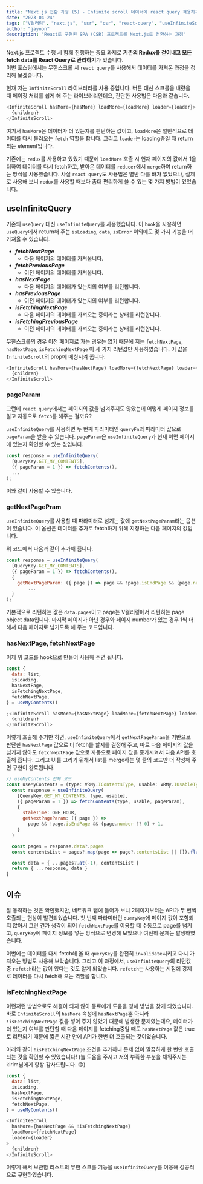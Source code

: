 ```yaml
---
title: "Next.js 전환 과정 (5) - Infinite scroll 데이터에 react query 적용하기"
date: "2023-04-24"
tags: ["V컬러링", "next.js", "ssr", "csr", "react-query", "useInfiniteScroll"]
author: "jayoon"
description: "React로 구현된 SPA (CSR) 프로젝트를 Next.js로 전환하는 과정"
---
```


Next.js 프로젝트 수행 시 함께 진행하는 중요 과제로 **기존의 Redux를 걷어내고 모든 fetch data를 React Query로 관리하기**가 있습니다.
<br />
이번 포스팅에서는 무한스크롤 시 `react query`를 사용해서 데이터를 가져온 과정을 정리해 보겠습니다.

현재 저는 `InfiniteScroll` 라이브러리를 사용 중입니다. 버튼 대신 스크롤을 내렸을 때 페이징 처리를 쉽게 해 주는 라이브러리인데요, 간단한 사용법은 다음과 같습니다.

```javascript
<InfiniteScroll hasMore={hasMore} loadMore={loadMore} loader={loader}>
  {children}
</InfiniteScroll>
```

여기서 `hasMore`은 데이터가 더 있는지를 판단하는 값이고, `loadMore`은 일반적으로 데이터를 다시 불러오는 `fetch` 역할을 합니다.
그리고 `loader`는 loading중일 때 return되는 element입니다.

기존에는 `redux`를 사용하고 있었기 때문에 `loadMore` 호출 시 현재 페이지의 값에서 1을 더하여 데이터를 다시 fetch하고, 받아온 데이터를 `reducer`에서 `merge`하여 return하는 방식을 사용했습니다.
사실 `react query`도 사용법은 별반 다를 바가 없었으나, 실제로 사용해 보니 `redux`를 사용할 때보다 좀더 편리하게 쓸 수 있는 몇 가지 방법이 있었습니다.

## useInfiniteQuery

기존의 `useQuery` 대신 `useInfiniteQuery`를 사용했습니다. 이 `hook`을 사용하면 `useQuery`에서 return해 주는 `isLoading`, `data`, `isError` 이외에도 몇 가지 기능을 더 가져올 수 있습니다.

- **_fetchNextPage_**
  - 다음 페이지의 데이터를 가져옵니다.
- **_fetchPreviousPage_**
  - 이전 페이지의 데이터를 가져옵니다.
- **_hasNextPage_**
  - 다음 페이지의 데이터가 있는지의 여부를 리턴합니다.
- **_hasPreviousPage_**
  - 이전 페이지의 데이터가 있는지의 여부를 리턴합니다.
- **_isFetchingNextPage_**
  - 다음 페이지의 데이터를 가져오는 중이라는 상태를 리턴합니다.
- **_isFetchingPreviousPage_**
  - 이전 페이지의 데이터를 가져오는 중이라는 상태를 리턴합니다.

무한스크롤의 경우 이전 페이지로 가는 경우는 없기 때문에 저는 `fetchNextPage`, `hasNextPage`, `isFetchingNextPage` 이 세 가지 리턴값만 사용하였습니다.
이 값을 `InfiniteScroll`의 prop에 매칭시켜 줍니다.

```javascript
<InfiniteScroll hasMore={hasNextPage} loadMore={fetchNextPage} loader={loader}>
  {children}
</InfiniteScroll>
```

### pageParam

그런데 `react query`에서는 페이지의 값을 넘겨주지도 않았는데 어떻게 페이지 정보를 알고 자동으로 `fetch`를 해주는 걸까요?

`useInfiniteQuery`를 사용하면 두 번째 파라미터인 `queryFn`의 파라미터 값으로 `pageParam`을 받을 수 있습니다.
`pageParam`은 `useInfiniteQuery`가 현재 어떤 페이지에 있는지 확인할 수 있는 값입니다.

```javascript
const response = useInfiniteQuery(
  [QueryKey.GET_MY_CONTENTS],
  ({ pageParam = 1 }) => fetchContents(),
  ...
);
```

이와 같이 사용할 수 있습니다.

### getNextPagePram

`useInfiniteQuery`를 사용할 때 파라미터로 넘기는 값에 `getNextPageParam`라는 옵션이 있습니다. 이 옵션은 데이터를 추가로 fetch하기 위해 지정하는 다음 페이지의 값입니다.

위 코드에서 다음과 같이 추가해 줍니다.

```javascript
const response = useInfiniteQuery(
  [QueryKey.GET_MY_CONTENTS],
  ({ pageParam = 1 }) => fetchContents(),
  {
    getNextPageParam: ({ page }) => page && !page.isEndPage && (page.number ?? 0) + 1,
		...
  }
);
```

기본적으로 리턴하는 값은 `data.pages`이고 page는 V컬러링에서 리턴하는 page object data입니다.
마지막 페이지가 아닌 경우와 페이지 number가 있는 경우 1씩 더해서 다음 페이지로 넘기도록 해 주는 코드입니다.

### hasNextPage, fetchNextPage

이제 위 코드를 hook으로 만들어 사용해 주면 됩니다.

```javascript
const {
  data: list,
  isLoading,
  hasNextPage,
  isFetchingNextPage,
  fetchNextPage,
} = useMyContents()

;<InfiniteScroll hasMore={hasNextPage} loadMore={fetchNextPage} loader={loader}>
  {children}
</InfiniteScroll>
```

이렇게 호출해 주기만 하면, `useInfiniteQuery`에서 `getNextPageParam`을 기반으로 판단한 `hasNextPage` 값으로 더 fetch를 할지를 결정해 주고,
따로 다음 페이지의 값을 넘기지 않아도 `fetchNextPage` 값으로 자동으로 페이지 값을 증가시켜서 다음 API를 호출해 줍니다.
그리고 UI를 그리기 위해서 list를 merge하는 몇 줄의 코드만 더 작성해 주면 구현이 완료됩니다.

```javascript
// useMyContents 전체 코드
const useMyContents = (type: VRMy.IContentsType, usable: VRMy.IUsableType) => {
  const response = useInfiniteQuery(
    [QueryKey.GET_MY_CONTENTS, type, usable],
    ({ pageParam = 1 }) => fetchContents(type, usable, pageParam),
    {
      staleTime: ONE_HOUR,
      getNextPageParam: ({ page }) =>
        page && !page.isEndPage && (page.number ?? 0) + 1,
    }
  )

  const pages = response.data?.pages
  const contentsList = pages?.map(page => page?.contentsList || []).flat()

  const data = { ...pages?.at(-1), contentsList }
  return { ...response, data }
}
```

## 이슈

잘 동작하는 것은 확인했지만, 네트워크 탭에 들어가 보니 2페이지부터는 API가 두 번씩 호출되는 현상이 발견되었습니다.
첫 번째 파라미터인 `queryKey`에 페이지 값이 포함되지 않아서 그런 건가 생각이 되어 `fetchNextPage`를 이용할 때 수동으로 page를 넘기고, `queryKey`에 페이지 정보를 넣는 방식으로 변경해 보았으나 여전히 문제는 발생하였습니다.

이번에는 데이터를 다시 fetch해 올 때 `queryKey`를 완전히 `invalidate`시키고 다시 가져오는 방법도 사용해 보았습니다.
그리고 이 과정에서, `useInfiniteQuery`의 리턴값 중 `refetch`라는 값이 있다는 것도 알게 되었습니다. `refetch`는 사용하는 시점에 강제로 데이터를 다시 fetch해 오는 역할을 합니다.

### isFetchingNextPage

이런저런 방법으로도 해결이 되지 않아 동료에게 도움을 청해 방법을 찾게 되었습니다.
바로 `InfiniteScroll`의 `hasMore` 속성에 `hasNextPage`뿐 아니라 `!isFetchingNextPage` 값을 넣어 주지 않았기 때문에 발생한 문제였는데요,
데이터가 더 있는지 여부를 판단할 때 다음 페이지를 fetching중일 때도 `hasNextPage` 값은 true로 리턴되기 때문에 짧은 시간 안에 API가 한번 더 호출되는 것이었습니다.

아래와 같이 `!isFetchingNextPage` 조건을 추가하니 문제 없이 깔끔하게 한 번만 호출되는 것을 확인할 수 있었습니다!
(늘 도움을 주시고 저의 부족한 부분을 채워주시는 kirim님에게 항상 감사드립니다. 😊)

```javascript
const {
  data: list,
  isLoading,
  hasNextPage,
  isFetchingNextPage,
  fetchNextPage,
} = useMyContents()

<InfiniteScroll
  hasMore={hasNextPage && !isFetchingNextPage}
  loadMore={fetchNextPage}
  loader={loader}
>
  {children}
</InfiniteScroll>
```

이렇게 해서 보관함 리스트의 무한 스크롤 기능을 `useInfiniteQuery`를 이용해 성공적으로 구현하였습니다.
